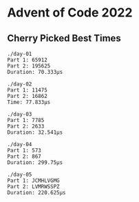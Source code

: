 # Advent of Code 2022

## Cherry Picked Best Times

```
./day-01
Part 1: 65912
Part 2: 195625
Duration: 70.333µs

./day-02
Part 1: 11475
Part 2: 16862
Time: 77.833µs

./day-03
Part 1: 7785
Part 2: 2633
Duration: 32.541µs

./day-04
Part 1: 573
Part 2: 867
Duration: 299.75µs

./day-05
Part 1: JCMHLVGMG
Part 2: LVMRWSSPZ
Duration: 220.625µs
```

